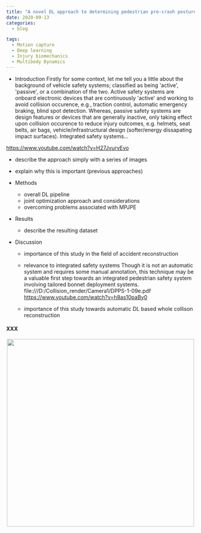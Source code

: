 ```yaml
---
title: "A novel DL approach to determining pedestrian pre-crash posture"
date: 2020-09-13
categories:
  - blog

tags:
  - Motion capture
  - Deep learning
  - Injury biomechanics
  - Multibody Dynamics
---
```


- Introduction
Firstly for some context, let me tell you a little about the background of vehicle safety systems; classified as being 'active', 'passive', or a combination of the two. Active safety systems are onboard electronic devices that are continuously 'active' and working to avoid collision occurence, e.g., traction control, automatic emergency braking, blind spot detection. Whereas, passive safety systems are design features or devices that are generally inactive, only taking effect upon collision occurence to reduce injury outcomes, e.g. helmets, seat belts, air bags, vehicle/infrastructural design (softer/energy dissapating impact surfaces). Integrated safety systems...

https://www.youtube.com/watch?v=H27JvurvEvo

  - describe the approach simply with a series of images

  - explain why this is important (previous approaches)

- Methods
  - overall DL pipeline
  - joint optimization approach and considerations
  - overcoming problems associated with MPJPE

- Results
  - describe the resulting dataset

- Discussion
  - importance of this study in the field of accident reconstruction

  - relevance to integrated safety systems
  Though it is not an automatic system and requires some manual annotation, this technique may be a valuable first step towards an integrated pedestrian safety system involving tailored bonnet deployment systems.
file:///D:/Collision_render/Camera1/DPPS-1-09e.pdf
https://www.youtube.com/watch?v=h8as10paBy0

  - importance of this study towards automatic DL based whole collison reconstruction






#### XXX


<p align="center">
  <img src="/assets/images/imagename.png" width="500">
</p>
